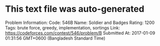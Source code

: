 # This text file was auto-generated

Problem Information:
Code: 546B
Name: Soldier and Badges
Rating: 1200
Tags: brute force, greedy, implementation, sortings
Link: https://codeforces.com/contest/546/problem/B
Submitted At: 2017-01-09 01:31:56 GMT+0600 (Bangladesh Standard Time)